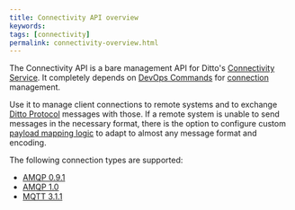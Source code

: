 ```yaml
---
title: Connectivity API overview
keywords: 
tags: [connectivity]
permalink: connectivity-overview.html
---
```


The Connectivity API is a bare management API for Ditto's [Connectivity Service](architecture-services-connectivity.html). 
It completely depends on [DevOps Commands](installation-operating.html#devops-commands) for 
[connection](basic-connections.html) management.

Use it to manage client connections to remote systems and to exchange 
[Ditto Protocol](protocol-specification.html) messages with those. 
If a remote system is unable to send messages in the necessary format, there is the option
to configure custom [payload mapping logic](connectivity-mapping.html) to adapt to almost any message format and 
encoding.

The following connection types are supported:


* [AMQP 0.9.1](connectivity-protocol-bindings-amqp091.html)
* [AMQP 1.0](connectivity-protocol-bindings-amqp10.html)
* [MQTT 3.1.1](connectivity-protocol-bindings-mqtt.html)
